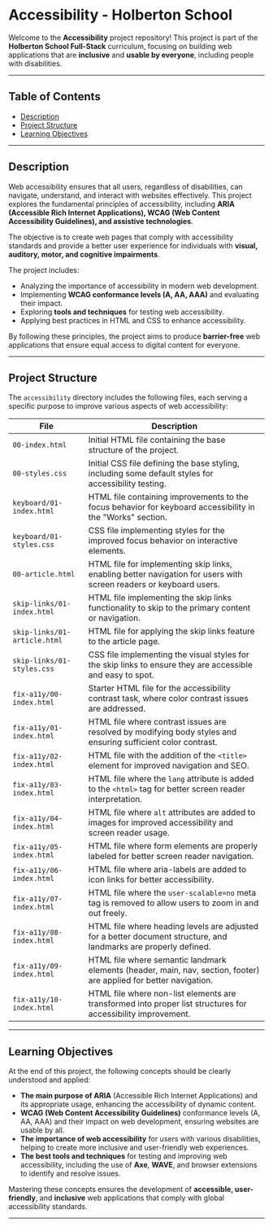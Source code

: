 # Accessibility - Holberton School  

Welcome to the **Accessibility** project repository! This project is part of the **Holberton School Full-Stack** curriculum, focusing on building web applications that are **inclusive** and **usable by everyone**, including people with disabilities.  

---  

## Table of Contents  

- [Description](#description)  
- [Project Structure](#project-structure)  
- [Learning Objectives](#learning-objectives)  

---  

## Description  

Web accessibility ensures that all users, regardless of disabilities, can navigate, understand, and interact with websites effectively. This project explores the fundamental principles of accessibility, including **ARIA (Accessible Rich Internet Applications), WCAG (Web Content Accessibility Guidelines), and assistive technologies**.  

The objective is to create web pages that comply with accessibility standards and provide a better user experience for individuals with **visual, auditory, motor, and cognitive impairments**.  

The project includes:  

- Analyzing the importance of accessibility in modern web development.  
- Implementing **WCAG conformance levels (A, AA, AAA)** and evaluating their impact.  
- Exploring **tools and techniques** for testing web accessibility.  
- Applying best practices in HTML and CSS to enhance accessibility.  

By following these principles, the project aims to produce **barrier-free** web applications that ensure equal access to digital content for everyone.  

---  

## Project Structure  

The `accessibility` directory includes the following files, each serving a specific purpose to improve various aspects of web accessibility:

| File                         | Description                                                                                                         |
| ---------------------------- | ------------------------------------------------------------------------------------------------------------------- |
| `00-index.html`              | Initial HTML file containing the base structure of the project.                                                     |
| `00-styles.css`              | Initial CSS file defining the base styling, including some default styles for accessibility testing.                |
| `keyboard/01-index.html`     | HTML file containing improvements to the focus behavior for keyboard accessibility in the "Works" section.          |
| `keyboard/01-styles.css`     | CSS file implementing styles for the improved focus behavior on interactive elements.                               |
| `00-article.html`            | HTML file for implementing skip links, enabling better navigation for users with screen readers or keyboard users.  |
| `skip-links/01-index.html`   | HTML file implementing the skip links functionality to skip to the primary content or navigation.                    |
| `skip-links/01-article.html` | HTML file for applying the skip links feature to the article page.                                                  |
| `skip-links/01-styles.css`   | CSS file implementing the visual styles for the skip links to ensure they are accessible and easy to spot.          |
| `fix-a11y/00-index.html`     | Starter HTML file for the accessibility contrast task, where color contrast issues are addressed.                    |
| `fix-a11y/01-index.html`     | HTML file where contrast issues are resolved by modifying body styles and ensuring sufficient color contrast.        |
| `fix-a11y/02-index.html`     | HTML file with the addition of the `<title>` element for improved navigation and SEO.                               |
| `fix-a11y/03-index.html`     | HTML file where the `lang` attribute is added to the `<html>` tag for better screen reader interpretation.            |
| `fix-a11y/04-index.html`     | HTML file where `alt` attributes are added to images for improved accessibility and screen reader usage.              |
| `fix-a11y/05-index.html`     | HTML file where form elements are properly labeled for better screen reader navigation.                              |
| `fix-a11y/06-index.html`     | HTML file where aria-labels are added to icon links for better accessibility.                                         |
| `fix-a11y/07-index.html`     | HTML file where the `user-scalable=no` meta tag is removed to allow users to zoom in and out freely.                 |
| `fix-a11y/08-index.html`     | HTML file where heading levels are adjusted for a better document structure, and landmarks are properly defined.      |
| `fix-a11y/09-index.html`     | HTML file where semantic landmark elements (header, main, nav, section, footer) are applied for better navigation.     |
| `fix-a11y/10-index.html`     | HTML file where non-list elements are transformed into proper list structures for accessibility improvement.         |

---  

## Learning Objectives  

At the end of this project, the following concepts should be clearly understood and applied:

- **The main purpose of ARIA** (Accessible Rich Internet Applications) and its appropriate usage, enhancing the accessibility of dynamic content.
- **WCAG (Web Content Accessibility Guidelines)** conformance levels (A, AA, AAA) and their impact on web development, ensuring websites are usable by all.
- **The importance of web accessibility** for users with various disabilities, helping to create more inclusive and user-friendly web experiences.
- **The best tools and techniques** for testing and improving web accessibility, including the use of **Axe**, **WAVE**, and browser extensions to identify and resolve issues.

Mastering these concepts ensures the development of **accessible, user-friendly**, and **inclusive** web applications that comply with global accessibility standards.

---
